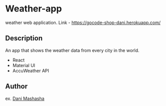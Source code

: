 
# Weather-app

weather web application.
Link - https://gocode-shop-dani.herokuapp.com/

## Description

An app that shows the weather data from every city in the world.

* React
* Material UI
* AccuWeather API

## Author
  
ex. [Dani Mashasha](https://www.linkedin.com/in/dani-mashasha-9a201219b/)
